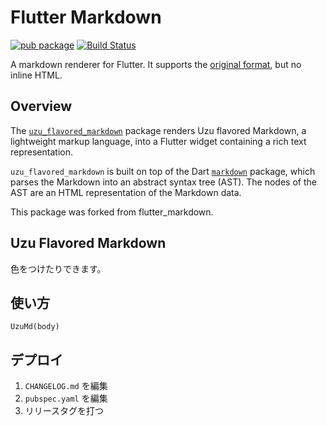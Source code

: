 # Flutter Markdown

[![pub package](https://img.shields.io/pub/v/uzu_flavored_markdown.svg)](https://pub.dartlang.org/packages/uzu_flavored_markdown)
[![Build Status](https://github.com/uzuPJ/uzu_flavored_markdown/workflows/test/badge.svg)](https://github.com/uzuPJ/uzu_flavored_markdown/actions?workflow=test)

A markdown renderer for Flutter. It supports the
[original format](https://daringfireball.net/projects/markdown/), but no inline
HTML.

## Overview

The [`uzu_flavored_markdown`](https://pub.dev/packages/uzu_flavored_markdown) package
renders Uzu flavored Markdown, a lightweight markup language, into a Flutter widget
containing a rich text representation.

`uzu_flavored_markdown` is built on top of the Dart
[`markdown`](https://pub.dev/packages/markdown) package, which parses
the Markdown into an abstract syntax tree (AST). The nodes of the AST are an
HTML representation of the Markdown data.

This package was forked from flutter_markdown.

## Uzu Flavored Markdown

色をつけたりできます。

## 使い方

```
UzuMd(body)
```

## デプロイ

1. `CHANGELOG.md` を編集
2. `pubspec.yaml` を編集
3. リリースタグを打つ
